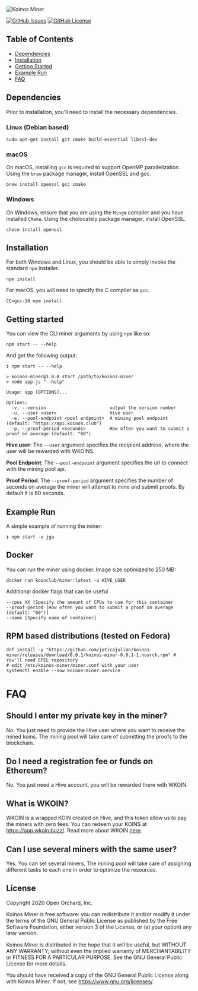 ![Koinos Miner](assets/images/koinos-pool-cli-miner.png)

[![GitHub Issues](https://img.shields.io/github/issues/open-orchard/koinos-miner.svg)](https://github.com/joticajulian/koinos-miner/issues)
[![GitHub License](https://img.shields.io/badge/license-GPLv3-blue.svg)](https://github.com/joticajulian/koinos-miner/blob/master/LICENSE.md)

## Table of Contents
  - [Dependencies](#dependencies)
  - [Installation](#installation)
  - [Getting Started](#getting-started)
  - [Example Run](#example-run)
  - [FAQ](#FAQ)

## Dependencies

Prior to installation, you'll need to install the necessary dependencies.

### Linux (Debian based)

```
sudo apt-get install git cmake build-essential libssl-dev
```

### macOS

On macOS, installing `gcc` is required to support OpenMP parallelization. Using the `brew` package manager, install OpenSSL and gcc.
```
brew install openssl gcc cmake
```

### Windows

On Windows, ensure that you are using the `MingW` compiler and you have installed `CMake`. Using the cholocately package manager, install OpenSSL.

```
choco install openssl
```

## Installation

For both Windows and Linux, you should be able to simply invoke the standard `npm` installer.

```
npm install
```

For macOS, you will need to specify the C compiler as `gcc`.

```
CC=gcc-10 npm install
```

## Getting started

You can view the CLI miner arguments by using `npm` like so:

```
npm start -- --help
```

And get the following output:

```
❯ npm start -- --help

> koinos-miner@1.0.0 start /path/to/koinos-miner
> node app.js "--help"

Usage: app [OPTIONS]...

Options:
  -v, --version                        output the version number
  -u, --user <user>                    Hive user
  -e, --pool-endpoint <pool endpoint>  A mining pool endpoint (default: "https://api.koinos.club")
  -p, --proof-period <seconds>         How often you want to submit a proof on average (default: "60")
```

**Hive user**: The `--user` argument specifies the recipient address, where the user will be rewarded with WKOINS.

**Pool Endpoint**: The `--pool-endpoint` argument specifies the url to connect with the mining pool api.

**Proof Period**: The `--proof-period` argument specifies the number of seconds on average the miner will attempt to mine and submit proofs. By default it is 60 seconds.

## Example Run

A simple example of running the miner:

```
❯ npm start -u jga
```

## Docker

You can run the miner using docker. Image size optimized to 250 MB:

```
docker run koinclub/miner:latest -u HIVE_USER
```
Additional docker flags that can be useful

```
--cpus XX [Specify the amount of CPUs to use for this container
--proof-period [How often you want to submit a proof on average (default: "60")]
--name [Specify name of container]
```
## RPM based distributions (tested on Fedora)

```
dnf install -y "https://github.com/joticajulian/koinos-miner/releases/download/0.0.1/koinos-miner-0.0.1-1.noarch.rpm" # You'll need EPEL repository
# edit /etc/koinos-miner/miner.conf with your user
systemctl enable --now koinos-miner.service
```

# FAQ

## Should I enter my private key in the miner?
No. You just need to provide the Hive user where you want to receive the mined koins. The mining pool will take care of submitting the proofs to the blockchain.

## Do I need a registration fee or funds on Ethereum?
No. You just need a Hive account, you will be rewarded there with WKOIN.

## What is WKOIN?
WKOIN is a wrapped KOIN created on Hive, and this token allow us to pay the miners with zero fees. You can redeem your KOINS at https://app.wkoin.buzz/.
Read more about WKOIN [here](https://hive.blog/koinos/@harpagon/introducing-wkoin-koin-erc-20-on-hive-engine).

## Can I use several miners with the same user?
Yes. You can set several miners. The mining pool will take care of assigning different tasks to each one in order to optimize the resources. 

## License

Copyright 2020 Open Orchard, Inc.

Koinos Miner is free software: you can redistribute it and/or modify
it under the terms of the GNU General Public License as published by
the Free Software Foundation, either version 3 of the License, or
(at your option) any later version.

Koinos Miner is distributed in the hope that it will be useful,
but WITHOUT ANY WARRANTY; without even the implied warranty of
MERCHANTABILITY or FITNESS FOR A PARTICULAR PURPOSE.  See the
GNU General Public License for more details.

You should have received a copy of the GNU General Public License
along with Koinos Miner.  If not, see <https://www.gnu.org/licenses/>.
